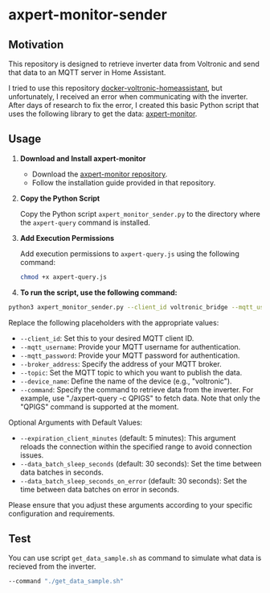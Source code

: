 # axpert-monitor-sender

## Motivation

This repository is designed to retrieve inverter data from Voltronic and send that data to an MQTT server in Home Assistant.

I tried to use this repository [docker-voltronic-homeassistant](https://github.com/ned-kelly/docker-voltronic-homeassistant), but unfortunately, I received an error when communicating with the inverter. After days of research to fix the error, I created this basic Python script that uses the following library to get the data: [axpert-monitor](https://github.com/b48736/axpert-monitor).

## Usage

1. **Download and Install axpert-monitor**

   - Download the [axpert-monitor repository](https://github.com/b48736/axpert-monitor).
   - Follow the installation guide provided in that repository.

2. **Copy the Python Script**

   Copy the Python script `axpert_monitor_sender.py` to the directory where the `axpert-query` command is installed.

3. **Add Execution Permissions**

   Add execution permissions to `axpert-query.js` using the following command:

   ```bash
   chmod +x axpert-query.js
   ```

4. **To run the script, use the following command:**

```bash
python3 axpert_monitor_sender.py --client_id voltronic_bridge --mqtt_username <user> --mqtt_password <pass> --broker_address <address> --broker_port 8883 --topic homeassistant --device_name voltronic --command "<your_command>" --expiration_client_minutes 5 --data_batch_sleep_seconds 5 --data_batch_sleep_seconds_on_error 60
```

Replace the following placeholders with the appropriate values:

- `--client_id`: Set this to your desired MQTT client ID.
- `--mqtt_username`: Provide your MQTT username for authentication.
- `--mqtt_password`: Provide your MQTT password for authentication.
- `--broker_address`: Specify the address of your MQTT broker.
- `--topic`: Set the MQTT topic to which you want to publish the data.
- `--device_name`: Define the name of the device (e.g., "voltronic").
- `--command`: Specify the command to retrieve data from the inverter. For example, use "./axpert-query -c QPIGS" to fetch data. Note that only the "QPIGS" command is supported at the moment.

Optional Arguments with Default Values:

- `--expiration_client_minutes` (default: 5 minutes): This argument reloads the connection within the specified range to avoid connection issues.
- `--data_batch_sleep_seconds` (default: 30 seconds): Set the time between data batches in seconds.
- `--data_batch_sleep_seconds_on_error` (default: 30 seconds): Set the time between data batches on error in seconds.

Please ensure that you adjust these arguments according to your specific configuration and requirements.


## Test

You can use script `get_data_sample.sh` as command  to simulate what data is recieved from the inverter.

```bash
--command "./get_data_sample.sh"
```
